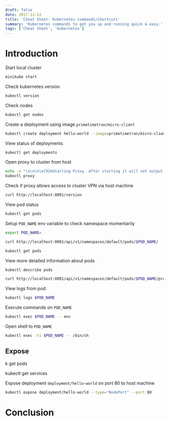 ```yaml
---
draft: false
date: 2017-11-12
title: 'Cheat Sheet: Kubernetes commands/shortcuts'
summary: 'Kubernetes commands to get you up and running quick & easy.'
tags: ['Cheat Sheet', 'Kubernetes']
---
```


# Introduction

Start local cluster

```sh
minikube start
```

Check kubernetes version

```sh
kubectl version
```

Check nodes

```sh
kubectl get nodes
```

Create a deployment using image `primetimetran/micro-client`

```sh
kubectl create deployment hello-world --image=primetimetran/micro-client
```

View status of deployments

```sh
kubectl get deployments
```

Open proxy to cluster from host

```sh
echo -e "\n\n\n\e[92mStarting Proxy. After starting it will not output a response. Please click the first Terminal Tab\n";
kubectl proxy
```

Check if proxy allows access to cluster VPN via host machine

```sh
curl http://localhost:8001/version
```

View pod status

```sh
kubectl get pods
```

Setup `POD_NAME` env variable to check namespace momentarily

```sh
export POD_NAME=
```

```sh
curl http://localhost:8001/api/v1/namespaces/default/pods/$POD_NAME/
```

```sh
kubectl get pods
```

View more detailed information about pods

```sh
kubectl describe pods
```

```sh
curl http://localhost:8001/api/v1/namespaces/default/pods/$POD_NAME/proxy/
```

View logs from pod

```sh
kubectl logs $POD_NAME
```

Execute commands on `POD_NAME`

```sh
kubectl exec $POD_NAME -- env
```

Open shell to `POD_NAME`

```sh
kubectl exec -ti $POD_NAME -- /bin/sh
```

## Expose

k get pods

kubectl get services

Expose deployment `deployment/hello-world` on port 80 to host machine

```sh
kubectl expose deployment/hello-world --type="NodePort" --port 80
```

# Conclusion
